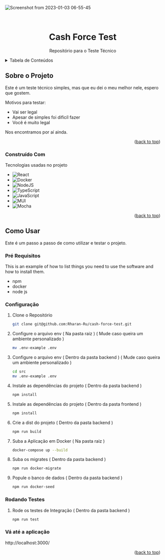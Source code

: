 ![Screenshot from 2023-01-03 06-55-45](https://user-images.githubusercontent.com/83517505/210335783-fa4ff03f-305d-487c-bf67-a816dec5220e.png)

<a name="readme-top"></a>



<!-- PROJECT LOGO -->
<br />
<div align="center">
  <h1 align="center">Cash Force Test</h1>

  <p align="center">
    Repositório para o Teste Técnico
  </p>
</div>



<!-- TABLE OF CONTENTS -->
<details>
  <summary>Tabela de Conteúdos</summary>
  <ol>
    <li>
      <a href="#about-the-project">Sobre o Projeto</a>
      <ul>
        <li><a href="#built-with">Construído com</a></li>
      </ul>
    </li>
    <li>
      <a href="#getting-started">Como Usar</a>
      <ul>
        <li><a href="#prerequisites">Pré Requisitos</a></li>
        <li><a href="#installation">Instalação</a></li>
      </ul>
    </li>
    <li><a href="#contact">Contato</a></li>
  </ol>
</details>



<!-- SOBRE O PROJETO -->
## Sobre o Projeto

Este é um teste técnico simples, mas que eu dei o meu melhor nele, espero que gostem.

Motivos para testar:
* Vai ser legal
* Apesar de simples foi dificíl fazer
* Você é muito legal

Nos encontramos por aí ainda.

<p align="right">(<a href="#readme-top">back to top</a>)</p>



### Construído Com

Tecnologias usadas no projeto

* ![React](https://img.shields.io/badge/react-%2320232a.svg?style=for-the-badge&logo=react&logoColor=%2361DAFB)
* ![Docker](https://img.shields.io/badge/docker-%230db7ed.svg?style=for-the-badge&logo=docker&logoColor=white)
* ![NodeJS](https://img.shields.io/badge/node.js-6DA55F?style=for-the-badge&logo=node.js&logoColor=white)
* ![TypeScript](https://img.shields.io/badge/typescript-%23007ACC.svg?style=for-the-badge&logo=typescript&logoColor=white)
* ![JavaScript](https://img.shields.io/badge/javascript-%23323330.svg?style=for-the-badge&logo=javascript&logoColor=%23F7DF1E)
* ![MUI](https://img.shields.io/badge/MUI-%230081CB.svg?style=for-the-badge&logo=mui&logoColor=white)
* ![Mocha](https://img.shields.io/badge/-mocha-%238D6748?style=for-the-badge&logo=mocha&logoColor=white)

<p align="right">(<a href="#readme-top">back to top</a>)</p>



<!-- COMO USAR -->
## Como Usar

Este é um passo a passo de como utilizar e testar o projeto.

### Pré Requisitos

This is an example of how to list things you need to use the software and how to install them.
* npm
* docker
* node js

### Configuração

1. Clone o Repositório
   ```sh
   git clone git@github.com:Rharan-Ru/cash-force-test.git
   ```
2. Configure o arquivo env ( Na pasta raiz ) ( Mude caso queira um ambiente personalizado )
   ```sh
   mv .env-example .env
   ```
3. Configure o arquivo env ( Dentro da pasta backend ) ( Mude caso queira um ambiente personalizado )
   ```sh
   cd src
   mv .env-example .env
   ```
4. Instale as dependências do projeto ( Dentro da pasta backend )
   ```sh
   npm install
   ```
5. Instale as dependências do projeto ( Dentro da pasta frontend )
   ```sh
   npm install
   ```
6. Crie a dist do projeto ( Dentro da pasta backend )
   ```sh
   npm run build
   ```
7. Suba a Aplicação em Docker ( Na pasta raiz )
   ```sh
   docker-compose up --build
   ```
8. Suba os migrates ( Dentro da pasta backend )
   ```sh
   npm run docker-migrate
   ```
9. Popule o banco de dados ( Dentro da pasta backend )
   ```sh
   npm run docker-seed
   ```

### Rodando Testes

1. Rode os testes de Integração ( Dentro da pasta backend )
   ```sh
   npm run test
   ```
### Vá até a aplicação

http://localhost:3000/



<p align="right">(<a href="#readme-top">back to top</a>)</p>
